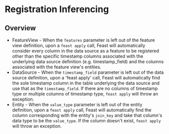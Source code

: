 # Registration Inferencing

## Overview

* FeatureView - When the `features` parameter is left out of the feature view definition, upon a `feast apply` call, Feast will automatically consider every column in the data source as a feature to be registered other than the specific timestamp columns associated with the underlying data source definition (e.g. timestamp_field) and the columns associated with the feature view's entities.
* DataSource - When the `timestamp_field` parameter is left out of the data source definition, upon a 'feast apply' call, Feast will automatically find the sole timestamp column in the table underlying the data source and use that as the `timestamp_field`. If there are no columns of timestamp type or multiple columns of timestamp type, `feast apply` will throw an exception.
* Entity - When the `value_type` parameter is left out of the entity definition, upon a `feast apply` call, Feast will automatically find the column corresponding with the entity's `join_key` and take that column's data type to be the `value_type`. If the column doesn't exist, `feast apply` will throw an exception.
